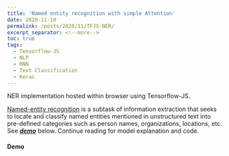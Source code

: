 ```yaml
---
title: 'Named entity recognition with simple Attention'
date: 2020-11-10
permalink: /posts/2020/11/TFJS-NER/
excerpt_separator: <!--more-->
toc: true
tags:
  - Tensorflow-JS
  - NLP
  - RNN
  - Text Classification
  - Keras
---
```


NER implementation hosted within browser using Tensorflow-JS.

 [Named-entity recognition](https://en.wikipedia.org/wiki/Named-entity_recognition) is a subtask of information extraction that seeks to locate and classify named entities mentioned in unstructured text into pre-defined categories such as person names, organizations, locations, etc.
See [<b>*demo*</b>](/posts/2020/11/TFJS-NER/#demo) below. Continue reading for model explanation and code. 
<!--more-->
#### Demo



   <head>
      <meta name="description" content="Testing Simple Machine Learning Model into an WebApp using TensorFlow.js">
      <meta name="keywords" content="Machine Learning, TensorFlow.js">
      <meta name="author" content="Mohit Pandey">
      <meta charset="UTF-8">
      <meta name="viewport" content="width=device-width, initial-scale=1.0">
      <meta http-equiv="X-UA-Compatible" content="ie=edge">
      <meta name="description" content="TensorFlow js demo for Named-entity recognition (NER) (Sequence Tagging task). Implemented with Keras (GloVe + GRU RNN) and tensorflow.js">
      <meta property="og:title" content="Named-entity recognition TensorFlow.js demo">
      <meta property="og:description" content="TensorFlow js demo for Named-entity recognition (NER) (Sequence Tagging task). Implemented with Keras (GloVe + GRU RNN) and tensorflow.js">
      <link rel="stylesheet" href="https://stackpath.bootstrapcdn.com/bootstrap/4.3.1/css/bootstrap.min.css" integrity="sha384-ggOyR0iXCbMQv3Xipma34MD+dH/1fQ784/j6cY/iJTQUOhcWr7x9JvoRxT2MZw1T" crossorigin="anonymous">
      <style>
         .demo {
         margin: 2em auto;
         }
         .main-result {
         margin: 3em auto;
         }
         .result {
         padding: 1em;
         }
         .demo-header {
         font-size: 1.0rem;
         margin: 0.5em;
         }
         .tags-review {
         margin-top: 1.5rem;
         }
         .divider{
          width:5px;
          height:auto;
          display:inline-block;
          }
         .btn-primary { background-color: red; }

      </style>
      
   </head>
   <body>
      <!--  <script src="https://code.jquery.com/jquery-2.2.4.min.js"></script>
         <script src="https://cdn.jsdelivr.net/npm/@tensorflow/tfjs@1.5.2/dist/tf.min.js"></script> -->
      <main role="main" class="container">
         <p>
            Enter sentence like <code>Fischler proposed EU-wide measures after reports from Britain and France that under laboratory conditions sheep could contract bovine spongiform encephalopathy.</code>
            or <code>She likes David!</code>.
         </p>
         <div class="card demo">
            <div class="card-header">
               <!-- <h1 class="demo-header">
                  Dehcmcmo! -->
                  <!-- <div class="loading-model spinner-border text-primary" role="status">
                     <span class="sr-only">Loading...</span>
                  </div> -->
               <!-- </h1> -->
               <form class="form" onkeypress="return event.keyCode != 13;">
                  <div class="form-group mx-sm-3 md-2">
                     <input type="text" class="form-control form-control-xs" id='input_text' placeholder="Enter short sentence">
                  </div>
                  <div class="d-flex justify-content-center">
                     <button type="button" class="btn btn-primary" id="get_ner_button">Search Entities</button>
                     &nbsp;&nbsp;&nbsp;&nbsp;
                     <button type="button" class="btn btn-primary" id="clear_bttn">Clear</button>
                  </div>
               </form>
            </div>
            <div class="result main-result"></div>
            <div class="result attention-bar" id='attention_bar'></div>
            <div class="result tags-result"></div>
         </div>
      </main>
      <script src="https://code.jquery.com/jquery-3.3.1.slim.min.js" integrity="sha384-q8i/X+965DzO0rT7abK41JStQIAqVgRVzpbzo5smXKp4YfRvH+8abtTE1Pi6jizo" crossorigin="anonymous"></script>
      <script src="https://cdnjs.cloudflare.com/ajax/libs/popper.js/1.14.7/umd/popper.min.js" integrity="sha384-UO2eT0CpHqdSJQ6hJty5KVphtPhzWj9WO1clHTMGa3JDZwrnQq4sF86dIHNDz0W1" crossorigin="anonymous"></script>
      <script src="https://stackpath.bootstrapcdn.com/bootstrap/4.3.1/js/bootstrap.min.js" integrity="sha384-JjSmVgyd0p3pXB1rRibZUAYoIIy6OrQ6VrjIEaFf/nJGzIxFDsf4x0xIM+B07jRM" crossorigin="anonymous"></script>
      <script src="https://cdn.jsdelivr.net/npm/@tensorflow/tfjs@1.0.0/dist/tf.min.js"></script>
      <script src="https://cdn.plot.ly/plotly-latest.min.js"></script>
      <script src="../../../../files/model/tfjs-ner/vocabs.js"></script>
      <script src="../../../../files/model/tfjs-ner/predict.js"></script>
      
   </body>

#### Further reading....
Lorem ipsum dolor sit amet, consectetur adipiscing elit, sed do eiusmod tempor incididunt ut labore et dolore magna aliqua. Cras tincidunt lobortis feugiat vivamus at augue eget arcu. Diam sollicitudin tempor id eu nisl nunc mi. Pulvinar proin gravida hendrerit lectus. Volutpat est velit egestas dui id ornare arcu. Nec feugiat in fermentum posuere urna nec tincidunt. Accumsan tortor posuere ac ut. Nam at lectus urna duis convallis convallis tellus. Metus aliquam eleifend mi in nulla. Facilisis gravida neque convallis a cras semper auctor neque. Aliquet sagittis id consectetur purus ut faucibus pulvinar elementum. Pellentesque massa placerat duis ultricies lacus sed turpis tincidunt id. Est lorem ipsum dolor sit amet consectetur adipiscing elit.
#### Code
{% raw %}
```python
from tensorflow.keras.callbacks import ModelCheckpoint
checkpoint = ModelCheckpoint('./trained_models/model.h5', monitor='loss', verbose=1, save_best_only=True, mode='min')
callbacks_list = [checkpoint]

model.fit(train_X, train_y,
          epochs=20,
          batch_size=64,
          validation_data=(valid_X, valid_y),
         callbacks=callbacks_list)
```
{% endraw %}
